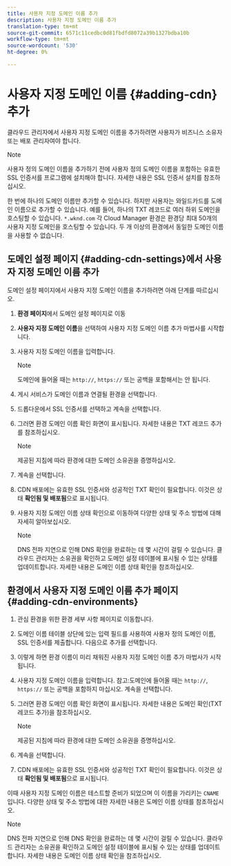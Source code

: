 ```yaml
---
title: 사용자 지정 도메인 이름 추가
description: 사용자 지정 도메인 이름 추가
translation-type: tm+mt
source-git-commit: 6571c11cedbc0d81fbdfd8072a39b1327bdba10b
workflow-type: tm+mt
source-wordcount: '530'
ht-degree: 0%

---
```



# 사용자 지정 도메인 이름 {#adding-cdn} 추가

클라우드 관리자에서 사용자 지정 도메인 이름을 추가하려면 사용자가 비즈니스 소유자 또는 배포 관리자여야 합니다.

>[!NOTE]
>사용자 정의 도메인 이름을 추가하기 전에 사용자 정의 도메인 이름을 포함하는 유효한 SSL 인증서를 프로그램에 설치해야 합니다. 자세한 내용은 SSL 인증서 설치를 참조하십시오.

한 번에 하나의 도메인 이름만 추가할 수 있습니다. 하지만 사용자는 와일드카드를 도메인 이름으로 추가할 수 있습니다. 예를 들어, 하나의 TXT 레코드로 여러 하위 도메인을 호스팅할 수 있습니다.
`*.wknd.com`
각 Cloud Manager 환경은 환경당 최대 50개의 사용자 지정 도메인을 호스팅할 수 있습니다.
두 개 이상의 환경에서 동일한 도메인 이름을 사용할 수 없습니다.

## 도메인 설정 페이지 {#adding-cdn-settings}에서 사용자 지정 도메인 이름 추가

도메인 설정 페이지에서 사용자 지정 도메인 이름을 추가하려면 아래 단계를 따르십시오.

1. **환경 페이지**&#x200B;에서 도메인 설정 페이지로 이동

1. **사용자 지정 도메인 이름**&#x200B;을 선택하여 사용자 지정 도메인 이름 추가 마법사를 시작합니다.

1. 사용자 지정 도메인 이름을 입력합니다.

   >[!NOTE]
   >도메인에 들어올 때는 `http://`, `https://` 또는 공백을 포함해서는 안 됩니다.

1. 게시 서비스가 도메인 이름과 연결될 환경을 선택합니다.

1. 드롭다운에서 SSL 인증서를 선택하고 계속을 선택합니다.

1. 그러면 환경 도메인 이름 확인 화면이 표시됩니다. 자세한 내용은 TXT 레코드 추가를 참조하십시오.

   >[!NOTE]
   >제공된 지침에 따라 환경에 대한 도메인 소유권을 증명하십시오.

1. 계속을 선택합니다.
1. CDN 배포에는 유효한 SSL 인증서와 성공적인 TXT 확인이 필요합니다. 이것은 상태 **확인됨 및 배포됨**&#x200B;으로 표시됩니다.
1. 사용자 지정 도메인 이름 상태 확인으로 이동하여 다양한 상태 및 주소 방법에 대해 자세히 알아보십시오.

   >[!NOTE]
   >DNS 전파 지연으로 인해 DNS 확인을 완료하는 데 몇 시간이 걸릴 수 있습니다. 클라우드 관리자는 소유권을 확인하고 도메인 설정 테이블에 표시될 수 있는 상태를 업데이트합니다. 자세한 내용은 도메인 이름 상태 확인을 참조하십시오.

## 환경에서 사용자 지정 도메인 이름 추가 페이지 {#adding-cdn-environments}

1. 관심 환경을 위한 환경 세부 사항 페이지로 이동합니다.
1. 도메인 이름 테이블 상단에 있는 입력 필드를 사용하여 사용자 정의 도메인 이름, SSL 인증서를 제출합니다. 다음으로 추가를 선택합니다.
1. 이렇게 하면 환경 이름이 미리 채워진 사용자 지정 도메인 이름 추가 마법사가 시작됩니다.
1. 사용자 지정 도메인 이름을 입력합니다. 참고:도메인에 들어올 때는 `http://`, `https://` 또는 공백을 포함하지 마십시오. 계속을 선택합니다.
1. 그러면 환경 도메인 이름 확인 화면이 표시됩니다. 자세한 내용은 도메인 확인(TXT 레코드 추가)을 참조하십시오.

   >[!NOTE]
   >제공된 지침에 따라 환경에 대한 도메인 소유권을 증명하십시오.

1. 계속을 선택합니다.
1. CDN 배포에는 유효한 SSL 인증서와 성공적인 TXT 확인이 필요합니다. 이것은 상태 **확인됨 및 배포됨**&#x200B;으로 표시됩니다.

이때 사용자 지정 도메인 이름은 테스트할 준비가 되었으며 이 이름을 가리키는 `CNAME` 입니다. 다양한 상태 및 주소 방법에 대한 자세한 내용은 도메인 이름 상태를 참조하십시오.

>[!NOTE]
>DNS 전파 지연으로 인해 DNS 확인을 완료하는 데 몇 시간이 걸릴 수 있습니다. 클라우드 관리자는 소유권을 확인하고 도메인 설정 테이블에 표시될 수 있는 상태를 업데이트합니다. 자세한 내용은 도메인 이름 상태 확인을 참조하십시오.
